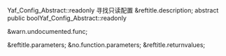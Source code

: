 <?xml version="1.0" encoding="utf-8"?>
<!-- $Revision: 317851 $ -->

<refentry xml:id="yaf-config-abstract.readonly" xmlns="http://docbook.org/ns/docbook" xmlns:xlink="http://www.w3.org/1999/xlink">
 <refnamediv>
  <refname>Yaf_Config_Abstract::readonly</refname>
  <refpurpose>寻找只读配置</refpurpose>
 </refnamediv>

 <refsect1 role="description">
  &reftitle.description;
  <methodsynopsis>
   <modifier>abstract</modifier> <modifier>public</modifier> <type>bool</type><methodname>Yaf_Config_Abstract::readonly</methodname>
   <void />
  </methodsynopsis>
  <para>

  </para>

  &warn.undocumented.func;

 </refsect1>

 <refsect1 role="parameters">
  &reftitle.parameters;
  &no.function.parameters;
 </refsect1>

 <refsect1 role="returnvalues">
  &reftitle.returnvalues;
  <para>

  </para>
 </refsect1>


</refentry>

<!-- Keep this comment at the end of the file
Local variables:
mode: sgml
sgml-omittag:t
sgml-shorttag:t
sgml-minimize-attributes:nil
sgml-always-quote-attributes:t
sgml-indent-step:1
sgml-indent-data:t
indent-tabs-mode:nil
sgml-parent-document:nil
sgml-default-dtd-file:"~/.phpdoc/manual.ced"
sgml-exposed-tags:nil
sgml-local-catalogs:nil
sgml-local-ecat-files:nil
End:
vim600: syn=xml fen fdm=syntax fdl=2 si
vim: et tw=78 syn=sgml
vi: ts=1 sw=1
-->
